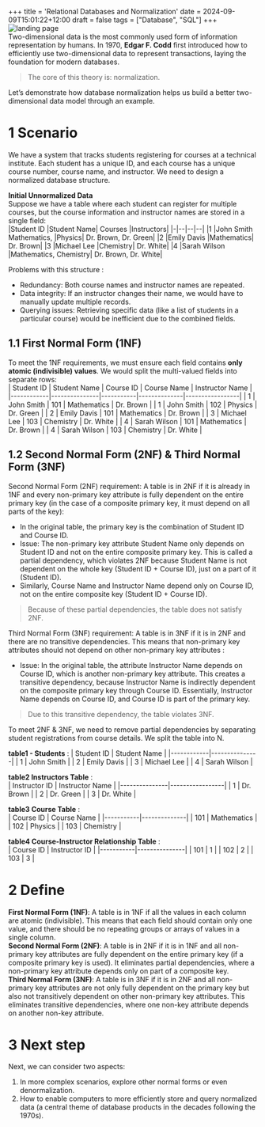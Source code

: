 +++
title = 'Relational Databases and Normalization'
date = 2024-09-09T15:01:22+12:00
draft = false
tags = ["Database", "SQL"]
+++
![landing page](/images/2024-09/edgar-f-codd.png)  
Two-dimensional data is the most commonly used form of information representation by humans. In 1970, **Edgar F. Codd** first introduced how to efficiently use two-dimensional data to represent transactions, laying the foundation for modern databases.  
> The core of this theory is: normalization.  

Let’s demonstrate how database normalization helps us build a better two-dimensional data model through an example.  

# 1 Scenario  
We have a system that tracks students registering for courses at a technical institute. Each student has a unique ID, and each course has a unique course number, course name, and instructor. We need to design a normalized database structure.  

**Initial Unnormalized Data**  
Suppose we have a table where each student can register for multiple courses, but the course information and instructor names are stored in a single field:  
|Student ID	|Student Name|	Courses	|Instructors|
|-|--|--|--|
|1	|John Smith	Mathematics, |Physics|	Dr. Brown, Dr. Green|
|2	|Emily Davis	|Mathematics|	Dr. Brown|
|3	|Michael Lee	|Chemistry|	Dr. White|
|4	|Sarah Wilson	|Mathematics, Chemistry|	Dr. Brown, Dr. White|

Problems with this structure :  
* Redundancy: Both course names and instructor names are repeated.
* Data integrity: If an instructor changes their name, we would have to manually update multiple records.
* Querying issues: Retrieving specific data (like a list of students in a particular course) would be inefficient due to the combined fields.  

## 1.1 First Normal Form (1NF)
To meet the 1NF requirements, we must ensure each field contains **only atomic (indivisible) values**. We would split the multi-valued fields into separate rows:  
| Student ID | Student Name  | Course ID | Course Name  | Instructor Name |
|------------|---------------|-----------|--------------|-----------------|
| 1          | John Smith    | 101       | Mathematics  | Dr. Brown       |
| 1          | John Smith    | 102       | Physics      | Dr. Green       |
| 2          | Emily Davis   | 101       | Mathematics  | Dr. Brown       |
| 3          | Michael Lee   | 103       | Chemistry    | Dr. White       |
| 4          | Sarah Wilson  | 101       | Mathematics  | Dr. Brown       |
| 4          | Sarah Wilson  | 103       | Chemistry    | Dr. White       |

  
## 1.2 Second Normal Form (2NF) & Third Normal Form (3NF)   

Second Normal Form (2NF) requirement: A table is in 2NF if it is already in 1NF and every non-primary key attribute is fully dependent on the entire primary key (in the case of a composite primary key, it must depend on all parts of the key):  
* In the original table, the primary key is the combination of Student ID and Course ID.
* Issue: The non-primary key attribute Student Name only depends on Student ID and not on the entire composite primary key. This is called a partial dependency, which violates 2NF because Student Name is not dependent on the whole key (Student ID + Course ID), just on a part of it (Student ID). 
* Similarly, Course Name and Instructor Name depend only on Course ID, not on the entire composite key (Student ID + Course ID).    

> Because of these partial dependencies, the table does not satisfy 2NF.

Third Normal Form (3NF) requirement: A table is in 3NF if it is in 2NF and there are no transitive dependencies. This means that non-primary key attributes should not depend on other non-primary key attributes :  
* Issue: In the original table, the attribute Instructor Name depends on Course ID, which is another non-primary key attribute. This creates a transitive dependency, because Instructor Name is indirectly dependent on the composite primary key through Course ID. Essentially, Instructor Name depends on Course ID, and Course ID is part of the primary key.  

> Due to this transitive dependency, the table violates 3NF.

To meet 2NF & 3NF, we need to remove partial dependencies by separating student registrations from course details. We split the table into N.   

**table1 - Students** : 
| Student ID | Student Name  |
|------------|---------------|
| 1          | John Smith    |
| 2          | Emily Davis   |
| 3          | Michael Lee   |
| 4          | Sarah Wilson  |


 **table2 Instructors Table** :  
| Instructor ID | Instructor Name |
|---------------|-----------------|
| 1             | Dr. Brown       |
| 2             | Dr. Green       |
| 3             | Dr. White       |

**table3 Course Table** :  
| Course ID | Course Name  |
|-----------|--------------|
| 101       | Mathematics  |
| 102       | Physics      |
| 103       | Chemistry    |


**table4 Course-Instructor Relationship Table** :  
| Course ID | Instructor ID |
|-----------|---------------|
| 101       | 1             |
| 102       | 2             |
| 103       | 3             |

  
# 2 Define
**First Normal Form (1NF)**: A table is in 1NF if all the values in each column are atomic (indivisible). This means that each field should contain only one value, and there should be no repeating groups or arrays of values in a single column.  
**Second Normal Form (2NF)**: A table is in 2NF if it is in 1NF and all non-primary key attributes are fully dependent on the entire primary key (if a composite primary key is used). It eliminates partial dependencies, where a non-primary key attribute depends only on part of a composite key.  
**Third Normal Form (3NF)**: A table is in 3NF if it is in 2NF and all non-primary key attributes are not only fully dependent on the primary key but also not transitively dependent on other non-primary key attributes. This eliminates transitive dependencies, where one non-key attribute depends on another non-key attribute.  
  
# 3 Next step
Next, we can consider two aspects: 
1. In more complex scenarios, explore other normal forms or even denormalization.  
2. How to enable computers to more efficiently store and query normalized data (a central theme of database products in the decades following the 1970s).  









